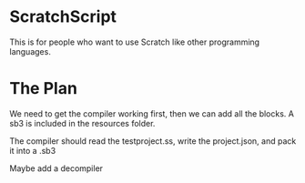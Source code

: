 # ScratchScript
This is for people who want to use Scratch like other programming languages.

# The Plan

We need to get the compiler working first, then we can add all the blocks. A sb3 is included in the resources folder.

The compiler should read the testproject.ss, write the project.json, and pack it into a .sb3

Maybe add a decompiler